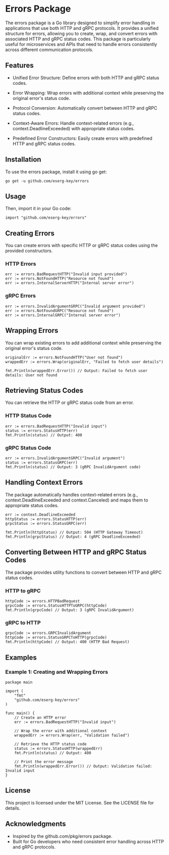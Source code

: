 # Errors Package
The errors package is a Go library designed to simplify error handling in applications that use both HTTP and gRPC protocols. It provides a unified structure for errors, allowing you to create, wrap, and convert errors with associated HTTP and gRPC status codes. This package is particularly useful for microservices and APIs that need to handle errors consistently across different communication protocols.

## Features
- Unified Error Structure: Define errors with both HTTP and gRPC status codes.

- Error Wrapping: Wrap errors with additional context while preserving the original error's status code.

- Protocol Conversion: Automatically convert between HTTP and gRPC status codes.

- Context-Aware Errors: Handle context-related errors (e.g., context.DeadlineExceeded) with appropriate status codes.

- Predefined Error Constructors: Easily create errors with predefined HTTP and gRPC status codes.

## Installation
To use the errors package, install it using go get:
```
go get -u github.com/eserg-key/errors
```
## Usage
Then, import it in your Go code:
```
import "github.com/eserg-key/errors"
```

## Creating Errors
You can create errors with specific HTTP or gRPC status codes using the provided constructors.
### HTTP Errors
```
err := errors.BadRequestHTTP("Invalid input provided")
err := errors.NotFoundHTTP("Resource not found")
err := errors.InternalServerHTTP("Internal server error")
```
### gRPC Errors
```
err := errors.InvalidArgumentGRPC("Invalid argument provided")
err := errors.NotFoundGRPC("Resource not found")
err := errors.InternalGRPC("Internal server error")
```

## Wrapping Errors
You can wrap existing errors to add additional context while preserving the original error's status code.
```
originalErr := errors.NotFoundHTTP("User not found")
wrappedErr := errors.Wrap(originalErr, "Failed to fetch user details")

fmt.Println(wrappedErr.Error()) // Output: Failed to fetch user details: User not found
```

## Retrieving Status Codes
You can retrieve the HTTP or gRPC status code from an error.
### HTTP Status Code
```
err := errors.BadRequestHTTP("Invalid input")
status := errors.StatusHTTP(err)
fmt.Println(status) // Output: 400
```
### gRPC Status Code
```
err := errors.InvalidArgumentGRPC("Invalid argument")
status := errors.StatusGRPC(err)
fmt.Println(status) // Output: 3 (gRPC InvalidArgument code)
```

## Handling Context Errors
The package automatically handles context-related errors (e.g., context.DeadlineExceeded and context.Canceled) and maps them to appropriate status codes.
```
err := context.DeadlineExceeded
httpStatus := errors.StatusHTTP(err)
grpcStatus := errors.StatusGRPC(err)

fmt.Println(httpStatus) // Output: 504 (HTTP Gateway Timeout)
fmt.Println(grpcStatus) // Output: 4 (gRPC DeadlineExceeded)
```

## Converting Between HTTP and gRPC Status Codes
The package provides utility functions to convert between HTTP and gRPC status codes.
### HTTP to gRPC
```
httpCode := errors.HTTPBadRequest
grpcCode := errors.StatusHTTPToGRPC(httpCode)
fmt.Println(grpcCode) // Output: 3 (gRPC InvalidArgument)
```
### gRPC to HTTP
```
grpcCode := errors.GRPCInvalidArgument
httpCode := errors.StatusGRPCToHTTP(grpcCode)
fmt.Println(httpCode) // Output: 400 (HTTP Bad Request)
```

## Examples
### Example 1: Creating and Wrapping Errors
```
package main

import (
	"fmt"
	"github.com/eserg-key/errors"
)

func main() {
	// Create an HTTP error
	err := errors.BadRequestHTTP("Invalid input")

	// Wrap the error with additional context
	wrappedErr := errors.Wrap(err, "Validation failed")

	// Retrieve the HTTP status code
	status := errors.StatusHTTP(wrappedErr)
	fmt.Println(status) // Output: 400

	// Print the error message
	fmt.Println(wrappedErr.Error()) // Output: Validation failed: Invalid input
}
```

## License
This project is licensed under the MIT License. See the LICENSE file for details.

## Acknowledgments
- Inspired by the github.com/pkg/errors package.
- Built for Go developers who need consistent error handling across HTTP and gRPC protocols.